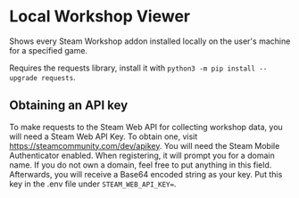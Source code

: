 # Local Workshop Viewer
Shows every Steam Workshop addon installed locally on the user's machine for a specified game.

Requires the requests library, install it with
`python3 -m pip install --upgrade requests`.

## Obtaining an API key
To make requests to the Steam Web API for collecting workshop data, you will need a Steam Web API Key. To obtain one, visit https://steamcommunity.com/dev/apikey. You will need the Steam Mobile Authenticator enabled. When registering, it will prompt you for a domain name. If you do not own a domain, feel free to put anything in this field. Afterwards, you will receive a Base64 encoded string as your key. Put this key in the .env file under `STEAM_WEB_API_KEY=`.
